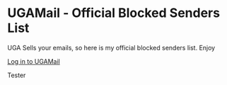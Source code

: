 UGAMail - Official Blocked Senders List
============================

UGA Sells your emails, so here is my official blocked senders list. Enjoy

[Log in to UGAMail](https://eits.uga.edu/email_and_calendar/office365)




Tester
